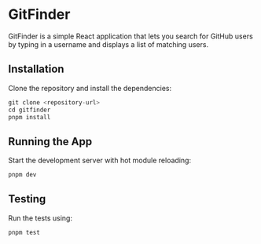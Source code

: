 # GitFinder

GitFinder is a simple React application that lets you search for GitHub users by typing in a username and displays a list of matching users.

## Installation
Clone the repository and install the dependencies:

```js
git clone <repository-url>
cd gitfinder
pnpm install
```

## Running the App
Start the development server with hot module reloading:

```js
pnpm dev
```

## Testing
Run the tests using:

```js
pnpm test
```
